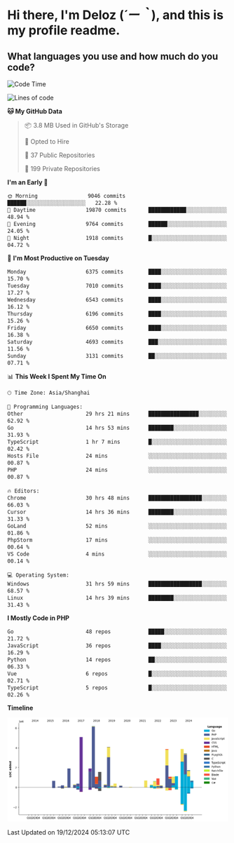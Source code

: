# **Hi there, I'm Deloz (*´ー｀*), and this is my profile readme.**

## **What languages you use and how much do you code?**

<!--START_SECTION:waka-->
![Code Time](http://img.shields.io/badge/Code%20Time-5%2C307%20hrs%2019%20mins-blue)

![Lines of code](https://img.shields.io/badge/From%20Hello%20World%20I%27ve%20Written-43.9%20million%20lines%20of%20code-blue)

**🐱 My GitHub Data** 

> 📦 3.8 MB Used in GitHub's Storage 
 > 
> 💼 Opted to Hire
 > 
> 📜 37 Public Repositories 
 > 
> 🔑 199 Private Repositories 
 > 
**I'm an Early 🐤** 

```text
🌞 Morning                9046 commits        ██████░░░░░░░░░░░░░░░░░░░   22.28 % 
🌆 Daytime                19870 commits       ████████████░░░░░░░░░░░░░   48.94 % 
🌃 Evening                9764 commits        ██████░░░░░░░░░░░░░░░░░░░   24.05 % 
🌙 Night                  1918 commits        █░░░░░░░░░░░░░░░░░░░░░░░░   04.72 % 
```
📅 **I'm Most Productive on Tuesday** 

```text
Monday                   6375 commits        ████░░░░░░░░░░░░░░░░░░░░░   15.70 % 
Tuesday                  7010 commits        ████░░░░░░░░░░░░░░░░░░░░░   17.27 % 
Wednesday                6543 commits        ████░░░░░░░░░░░░░░░░░░░░░   16.12 % 
Thursday                 6196 commits        ████░░░░░░░░░░░░░░░░░░░░░   15.26 % 
Friday                   6650 commits        ████░░░░░░░░░░░░░░░░░░░░░   16.38 % 
Saturday                 4693 commits        ███░░░░░░░░░░░░░░░░░░░░░░   11.56 % 
Sunday                   3131 commits        ██░░░░░░░░░░░░░░░░░░░░░░░   07.71 % 
```


📊 **This Week I Spent My Time On** 

```text
🕑︎ Time Zone: Asia/Shanghai

💬 Programming Languages: 
Other                    29 hrs 21 mins      ████████████████░░░░░░░░░   62.92 % 
Go                       14 hrs 53 mins      ████████░░░░░░░░░░░░░░░░░   31.93 % 
TypeScript               1 hr 7 mins         █░░░░░░░░░░░░░░░░░░░░░░░░   02.42 % 
Hosts File               24 mins             ░░░░░░░░░░░░░░░░░░░░░░░░░   00.87 % 
PHP                      24 mins             ░░░░░░░░░░░░░░░░░░░░░░░░░   00.87 % 

🔥 Editors: 
Chrome                   30 hrs 48 mins      █████████████████░░░░░░░░   66.03 % 
Cursor                   14 hrs 36 mins      ████████░░░░░░░░░░░░░░░░░   31.33 % 
GoLand                   52 mins             ░░░░░░░░░░░░░░░░░░░░░░░░░   01.86 % 
PhpStorm                 17 mins             ░░░░░░░░░░░░░░░░░░░░░░░░░   00.64 % 
VS Code                  4 mins              ░░░░░░░░░░░░░░░░░░░░░░░░░   00.14 % 

💻 Operating System: 
Windows                  31 hrs 59 mins      █████████████████░░░░░░░░   68.57 % 
Linux                    14 hrs 39 mins      ████████░░░░░░░░░░░░░░░░░   31.43 % 
```

**I Mostly Code in PHP** 

```text
Go                       48 repos            █████░░░░░░░░░░░░░░░░░░░░   21.72 % 
JavaScript               36 repos            ████░░░░░░░░░░░░░░░░░░░░░   16.29 % 
Python                   14 repos            ██░░░░░░░░░░░░░░░░░░░░░░░   06.33 % 
Vue                      6 repos             █░░░░░░░░░░░░░░░░░░░░░░░░   02.71 % 
TypeScript               5 repos             █░░░░░░░░░░░░░░░░░░░░░░░░   02.26 % 
```



**Timeline**

![Lines of Code chart](https://raw.githubusercontent.com/deloz/deloz/main/assets/bar_graph.png)


 Last Updated on 19/12/2024 05:13:07 UTC
<!--END_SECTION:waka-->
